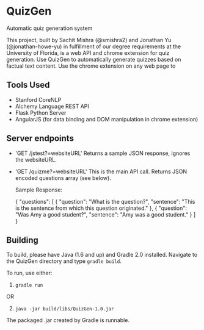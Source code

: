 QuizGen
======

Automatic quiz generation system

This project, built by Sachit Mishra (@smishra2) and Jonathan Yu (@jonathan-howe-yu) in fulfillment of our degree requirements at the University of Florida, is a web API and chrome extension for quiz generation. Use QuizGen to automatically generate quizzes based on factual text content. Use the chrome extension on any web page to 

## Tools Used

* Stanford CoreNLP
* Alchemy Language REST API
* Flask Python Server
* AngularJS (for data binding and DOM manipulation in chrome extension)

## Server endpoints

* 'GET /jstest?=websiteURL'
  Returns a sample JSON response, ignores the websiteURL.
* 'GET /quizme?=websiteURL'
  This is the main API call. Returns JSON encoded questions array (see below).

  Sample Response:
  
  {
    "questions": [
      {
        "question": "What is the question?",
        "sentence": "This is the sentence from which this question originated."
      },
      {
        "question": "Was Amy a good student?",
        "sentence": "Amy was a good student."
      }
    ]
  }
  
## Building

To build, please have Java (1.6 and up) and Gradle 2.0 installed. Navigate to the QuizGen directory and type `gradle build`.

To run, use either:

1) `gradle run`

OR

2) `java -jar build/libs/QuizGen-1.0.jar`

The packaged .jar created by Gradle is runnable.

